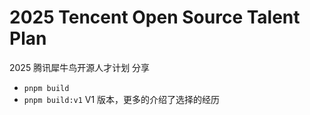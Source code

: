 # 2025 Tencent Open Source Talent Plan

2025 腾讯犀牛鸟开源人才计划 分享

- `pnpm build`
- `pnpm build:v1` V1 版本，更多的介绍了选择的经历
